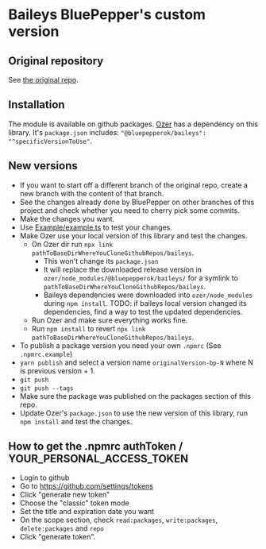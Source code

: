 # Baileys BluePepper's custom version

## Original repository

See [the original repo](https://github.com/WhiskeySockets/Baileys).

## Installation

The module is available on github packages.
[Ozer](https://github.com/bluepepperok/ozer) has a dependency on this library. It's `package.json` includes: `"@bluepepperok/baileys": "^specificVersionToUse"`.

## New versions
- If you want to start off a different branch of the original repo, create a new branch with the content of that branch.
- See the changes already done by BluePepper on other branches of this project and check whether you need to cherry pick some commits.
- Make the changes you want.
- Use [Example/example.ts](Example/example.ts) to test your changes.
- Make Ozer use your local version of this library and test the changes.
  - On Ozer dir run `npx link pathToBaseDirWhereYouCloneGithubRepos/baileys`. 
    - This won't change its `package.json`
    - It will replace the downloaded release version in `ozer/node_modules/@bluepepperok/baileys/` for a symlink to `pathToBaseDirWhereYouCloneGithubRepos/baileys`.
    - Baileys dependencies were downloaded into `ozer/node_modules` during `npm install`. TODO: if baileys local version changed its dependencies, find a way to test the updated dependencies.
  - Run Ozer and make sure everything works fine.
  - Run `npm install` to revert `npx link pathToBaseDirWhereYouCloneGithubRepos/baileys`.
- To publish a package version you need your own `.npmrc` (See `.npmrc.example`)
- `yarn publish` and select a version name `originalVersion-bp-N` where N is previous version + 1.
- `git push`
- `git push --tags`
- Make sure the package was published on the packages section of this repo.
- Update Ozer's `package.json` to use the new version of this library, run `npm install` and test the changes.


## How to get the .npmrc authToken / YOUR_PERSONAL_ACCESS_TOKEN
- Login to github
- Go to https://github.com/settings/tokens
- Click "generate new token"
- Choose the "classic" token mode
- Set the title and expiration date you want
- On the scope section, check `read:packages`, `write:packages`, `delete:packages` and `repo` 
- Click "generate token".

